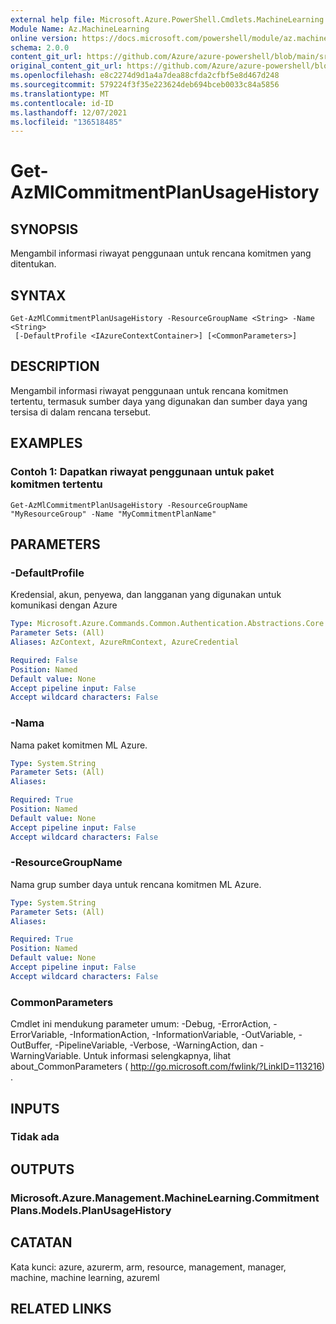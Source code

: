 ```yaml
---
external help file: Microsoft.Azure.PowerShell.Cmdlets.MachineLearning.dll-Help.xml
Module Name: Az.MachineLearning
online version: https://docs.microsoft.com/powershell/module/az.machinelearning/get-azmlcommitmentplanusagehistory
schema: 2.0.0
content_git_url: https://github.com/Azure/azure-powershell/blob/main/src/MachineLearning/MachineLearning/help/Get-AzMlCommitmentPlanUsageHistory.md
original_content_git_url: https://github.com/Azure/azure-powershell/blob/main/src/MachineLearning/MachineLearning/help/Get-AzMlCommitmentPlanUsageHistory.md
ms.openlocfilehash: e8c2274d9d1a4a7dea88cfda2cfbf5e8d467d248
ms.sourcegitcommit: 579224f3f35e223624deb694bceb0033c84a5856
ms.translationtype: MT
ms.contentlocale: id-ID
ms.lasthandoff: 12/07/2021
ms.locfileid: "136518485"
---
```

# Get-AzMlCommitmentPlanUsageHistory

## SYNOPSIS
Mengambil informasi riwayat penggunaan untuk rencana komitmen yang ditentukan.

## SYNTAX

```
Get-AzMlCommitmentPlanUsageHistory -ResourceGroupName <String> -Name <String>
 [-DefaultProfile <IAzureContextContainer>] [<CommonParameters>]
```

## DESCRIPTION
Mengambil informasi riwayat penggunaan untuk rencana komitmen tertentu, termasuk sumber daya yang digunakan dan sumber daya yang tersisa di dalam rencana tersebut.

## EXAMPLES

### Contoh 1: Dapatkan riwayat penggunaan untuk paket komitmen tertentu
```
Get-AzMlCommitmentPlanUsageHistory -ResourceGroupName "MyResourceGroup" -Name "MyCommitmentPlanName"
```

## PARAMETERS

### -DefaultProfile
Kredensial, akun, penyewa, dan langganan yang digunakan untuk komunikasi dengan Azure

```yaml
Type: Microsoft.Azure.Commands.Common.Authentication.Abstractions.Core.IAzureContextContainer
Parameter Sets: (All)
Aliases: AzContext, AzureRmContext, AzureCredential

Required: False
Position: Named
Default value: None
Accept pipeline input: False
Accept wildcard characters: False
```

### -Nama
Nama paket komitmen ML Azure.

```yaml
Type: System.String
Parameter Sets: (All)
Aliases:

Required: True
Position: Named
Default value: None
Accept pipeline input: False
Accept wildcard characters: False
```

### -ResourceGroupName
Nama grup sumber daya untuk rencana komitmen ML Azure.

```yaml
Type: System.String
Parameter Sets: (All)
Aliases:

Required: True
Position: Named
Default value: None
Accept pipeline input: False
Accept wildcard characters: False
```

### CommonParameters
Cmdlet ini mendukung parameter umum: -Debug, -ErrorAction, -ErrorVariable, -InformationAction, -InformationVariable, -OutVariable, -OutBuffer, -PipelineVariable, -Verbose, -WarningAction, dan -WarningVariable. Untuk informasi selengkapnya, lihat about_CommonParameters ( http://go.microsoft.com/fwlink/?LinkID=113216) .

## INPUTS

### Tidak ada

## OUTPUTS

### Microsoft.Azure.Management.MachineLearning.CommitmentPlans.Models.PlanUsageHistory

## CATATAN
Kata kunci: azure, azurerm, arm, resource, management, manager, machine, machine learning, azureml

## RELATED LINKS
